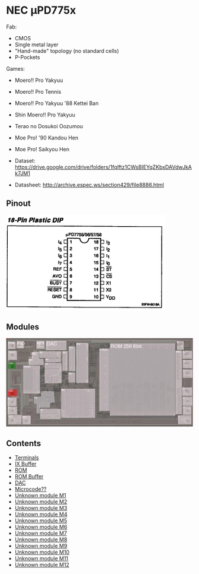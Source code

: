 # NEC µPD775x

Fab:
- CMOS
- Single metal layer
- "Hand-made" topology (no standard cells)
- P-Pockets

Games:
- Moero!! Pro Yakyuu
- Moero!! Pro Tennis
- Moero!! Pro Yakyuu '88 Kettei Ban
- Shin Moero!! Pro Yakyuu
- Terao no Dosukoi Oozumou
- Moe Pro! '90 Kandou Hen
- Moe Pro! Saikyou Hen

- Dataset: https://drive.google.com/drive/folders/1fqlftz1CWsBIEYqZKbxDAVdwJkAk7JM1
- Datasheet: http://archive.espec.ws/section429/file8886.html

## Pinout

![7756_pinout](imgstore/7756_pinout.png)

## Modules

![7756_modules](imgstore/7756_modules.jpg)

## Contents

- [Terminals](Pads.md)
- [IX Buffer](IXBuf.md)
- [ROM](ROM.md)
- [ROM Buffer](ROMBuf.md)
- [DAC](DAC.md)
- [Microcode??](ROM2QuestionQuestionMark.md)
- [Unknown module M1](M1.md)
- [Unknown module M2](M2.md)
- [Unknown module M3](M3.md)
- [Unknown module M4](M4.md)
- [Unknown module M5](M5.md)
- [Unknown module M6](M6.md)
- [Unknown module M7](M7.md)
- [Unknown module M8](M8.md)
- [Unknown module M9](M9.md)
- [Unknown module M10](M10.md)
- [Unknown module M11](M11.md)
- [Unknown module M12](M12.md)
